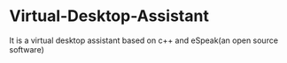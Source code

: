 # Virtual-Desktop-Assistant

It is a virtual desktop assistant based on c++ and eSpeak(an open source software)

